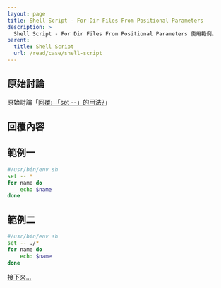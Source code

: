 ```yaml
---
layout: page
title: Shell Script - For Dir Files From Positional Parameters
description: >
  Shell Script - For Dir Files From Positional Parameters 使用範例。
parent:
  title: Shell Script
  url: /read/case/shell-script
---
```



## 原始討論

原始討論「[回覆: 「set --」的用法?](https://www.ubuntu-tw.org/modules/newbb/viewtopic.php?post_id=350930#forumpost350930)」


## 回覆內容


## 範例一

``` sh
#/usr/bin/env sh
set -- *
for name do
    echo $name
done

```


## 範例二

``` sh
#/usr/bin/env sh
set -- ./*
for name do
    echo $name
done

```


[接下來...](/book-ubuntu-qna/read/case/shell-script/set-positional-parameters/help-for.html)

